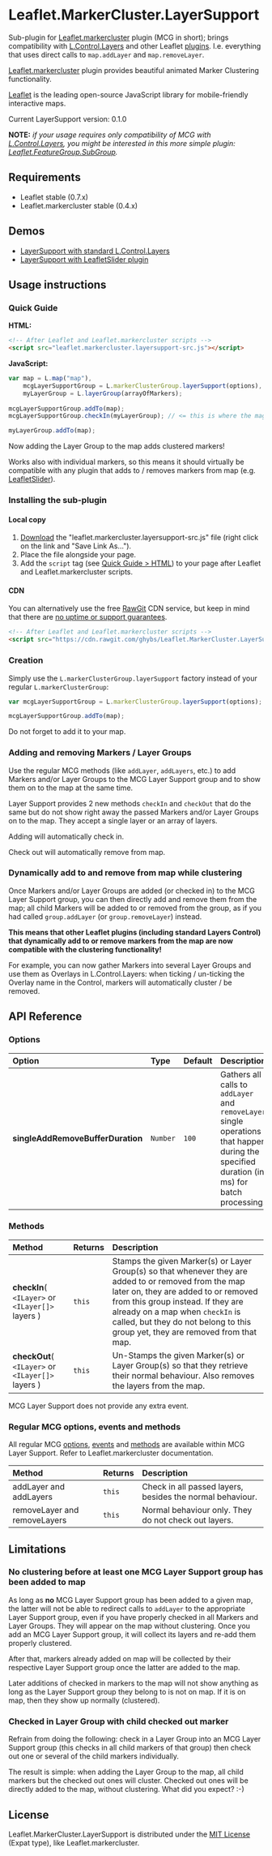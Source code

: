 # Leaflet.MarkerCluster.LayerSupport
Sub-plugin for [Leaflet.markercluster](https://github.com/Leaflet/Leaflet.markercluster)
plugin (MCG in short); brings compatibility with
[L.Control.Layers](http://leafletjs.com/reference.html#control-layers)
and other Leaflet [plugins](http://leafletjs.com/plugins.html).
I.e. everything that uses direct calls to `map.addLayer` and `map.removeLayer`.

[Leaflet.markercluster](https://github.com/Leaflet/Leaflet.markercluster) plugin
provides beautiful animated Marker Clustering functionality.

[Leaflet](http://leafletjs.com/) is the leading open-source JavaScript library
for mobile-friendly interactive maps.

Current LayerSupport version: 0.1.0


**NOTE:** _if your usage requires only compatibility of MCG with
[L.Control.Layers](http://leafletjs.com/reference.html#control-layers),
you might be interested in this more simple plugin:
[Leaflet.FeatureGroup.SubGroup](https://github.com/ghybs/Leaflet.FeatureGroup.SubGroup)._



## Requirements
- Leaflet stable (0.7.x)
- Leaflet.markercluster stable (0.4.x)



## Demos
- [LayerSupport with standard L.Control.Layers](http://ghybs.github.io/Leaflet.MarkerCluster.LayerSupport/examples/mcgLayerSupport-controlLayers-realworld.388.html)
- [LayerSupport with LeafletSlider plugin](http://ghybs.github.io/Leaflet.MarkerCluster.LayerSupport/examples/mcgLayerSupport-leafletslider.html)


## Usage instructions

### Quick Guide
**HTML:**
```html
<!-- After Leaflet and Leaflet.markercluster scripts -->
<script src="leaflet.markercluster.layersupport-src.js"></script>
```

**JavaScript:**
```javascript
var map = L.map("map"),
    mcgLayerSupportGroup = L.markerClusterGroup.layerSupport(options),
    myLayerGroup = L.layerGroup(arrayOfMarkers);
    
mcgLayerSupportGroup.addTo(map);
mcgLayerSupportGroup.checkIn(myLayerGroup); // <= this is where the magic happens!

myLayerGroup.addTo(map);
```

Now adding the Layer Group to the map adds clustered markers!

Works also with individual markers, so this means it should virtually be compatible
with any plugin that adds to / removes markers from map (e.g. [LeafletSlider](https://github.com/dwilhelm89/LeafletSlider)).


### Installing the sub-plugin

#### Local copy
1. <a class="test" href="https://raw.githubusercontent.com/ghybs/Leaflet.MarkerCluster.LayerSupport/master/leaflet.markercluster.layersupport-src.js" download="leaflet.markercluster.layersupport-src.js" target="_blank">Download</a> the "leaflet.markercluster.layersupport-src.js" file (right click on the link and "Save Link As…").
2. Place the file alongside your page.
3. Add the `script` tag (see [Quick Guide > HTML](#quick-guide)) to your page after
Leaflet and Leaflet.markercluster scripts.

#### CDN
You can alternatively use the free [RawGit](https://rawgit.com/) CDN service, but keep in mind that there are [no uptime or support guarantees](https://rawgit.com/faq#no-uptime-guarantee).

```html
<!-- After Leaflet and Leaflet.markercluster scripts -->
<script src="https://cdn.rawgit.com/ghybs/Leaflet.MarkerCluster.LayerSupport/3d4c4f24a008d6983a8f98b1c823f9a05ad62f80/leaflet.markercluster.layersupport-src.js"></script>
```


### Creation
Simply use the `L.markerClusterGroup.layerSupport` factory instead of your regular `L.markerClusterGroup`:

```javascript
var mcgLayerSupportGroup = L.markerClusterGroup.layerSupport(options);

mcgLayerSupportGroup.addTo(map);
```

Do not forget to add it to your map.


### Adding and removing Markers / Layer Groups
Use the regular MCG methods (like `addLayer`, `addLayers`, etc.) to add Markers
and/or Layer Groups to the MCG Layer Support group and to show them on to the
map at the same time.

Layer Support provides 2 new methods `checkIn` and `checkOut` that do the same
but do not show right away the passed Markers and/or Layer Groups on to the map.
They accept a single layer or an array of layers.

Adding will automatically check in.

Check out will automatically remove from map.


### Dynamically add to and remove from map while clustering
Once Markers and/or Layer Groups are added (or checked in) to the MCG Layer
Support group, you can then directly add and remove them from the map; all child
Markers will be added to or removed from the group, as if you had called
`group.addLayer` (or `group.removeLayer`) instead.

**This means that other Leaflet plugins (including standard Layers Control) that
dynamically add to or remove markers from the map are now compatible with the
clustering functionality!**

For example, you can now gather Markers into several Layer Groups and use them
as Overlays in L.Control.Layers: when ticking / un-ticking the Overlay name in
the Control, markers will automatically cluster / be removed.



## API Reference

### Options
| Option  | Type  | Default | Description |
| :------ | :-----| :------ | :---------- |
| **singleAddRemoveBufferDuration** | `Number` | `100` | Gathers all calls to `addLayer` and `removeLayer` single operations that happen during the specified duration (in ms) for batch processing. |


### Methods
| Method  | Returns  | Description |
| :------ | :------- | :---------- |
| **checkIn**( `<ILayer>` or `<ILayer[]>` layers ) | `this` | Stamps the given Marker(s) or Layer Group(s) so that whenever they are added to or removed from the map later on, they are added to or removed from this group instead. If they are already on a map when `checkIn` is called, but they do not belong to this group yet, they are removed from that map. |
| **checkOut**( `<ILayer>` or `<ILayer[]>` layers ) | `this` | Un-Stamps the given Marker(s) or Layer Group(s) so that they retrieve their normal behaviour. Also removes the layers from the map. |

MCG Layer Support does not provide any extra event.


### Regular MCG options, events and methods
All regular MCG [options](https://github.com/Leaflet/Leaflet.markercluster#all-options),
[events](https://github.com/Leaflet/Leaflet.markercluster#events) and
[methods](https://github.com/Leaflet/Leaflet.markercluster#methods) are
available within MCG Layer Support. Refer to Leaflet.markercluster documentation.

| Method  | Returns  | Description |
| :------ | :------- | :---------- |
| addLayer and addLayers | `this` | Check in all passed layers, besides the normal behaviour. |
| removeLayer and removeLayers | `this` | Normal behaviour only. They do not check out layers. |



## Limitations

### No clustering before at least one MCG Layer Support group has been added to map
As long as **no** MCG Layer Support group has been added to a given map, the
latter will not be able to redirect calls to `addLayer` to the appropriate Layer
Support group, even if you have properly checked in all Markers and Layer Groups.
They will appear on the map without clustering. Once you add an MCG Layer Support
group, it will collect its layers and re-add them properly clustered.

After that, markers already added on map will be collected by their respective
Layer Support group once the latter are added to the map.

Later additions of checked in markers to the map will not show anything as long
as the Layer Support group they belong to is not on map. If it is on map, then
they show up normally (clustered).


### Checked in Layer Group with child checked out marker
Refrain from doing the following: check in a Layer Group into an MCG Layer
Support group (this checks in all child markers of that group) then check out
one or several of the child markers individually.

The result is simple: when adding the Layer Group to the map, all child markers
but the checked out ones will cluster. Checked out ones will be directly added
to the map, without clustering. What did you expect? :-)

## License
Leaflet.MarkerCluster.LayerSupport is distributed under the
[MIT License](http://choosealicense.com/licenses/mit/) (Expat type), like
Leaflet.markercluster.
